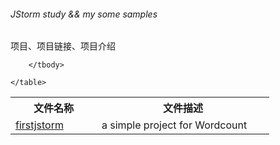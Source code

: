 <h6>JStorm study && my some samples</h6>

<div>
	<div>
		<p>项目、项目链接、项目介绍</p>
	</div>
	<table>
		<tbody>
			<tr>
				<th width="30%">文件名称</th>
				<th width="60%">文件描述</th>
			</tr>
			<tr>
				<td><a href="https://github.com/johnneyChiu/jstorm-projects/tree/master/firststorm">firstjstorm</a></td>
				<td>a simple project for Wordcount</td>
			</tr>
			
		</tbody>
	
	</table>
	
</div>
